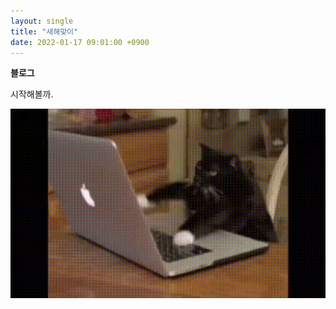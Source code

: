 ```yaml
---
layout: single
title: "새해맞이"
date: 2022-01-17 09:01:00 +0900
---
```


**블로그**

시작해볼까.

![cat](../images/2024-01-17-first-post/busy-cat.gif)

<!-- ```python
print("Hello, world!")
``` -->
